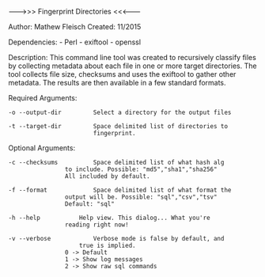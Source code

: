   --->>> Fingerprint Directories <<<---

Author: Mathew Fleisch
Created: 11/2015

Dependencies:
	- Perl
	- exiftool
	- openssl

Description:
This command line tool was created to recursively classify files by collecting
metadata about each file in one or more target directories. The tool collects
file size, checksums and uses the exiftool to gather other metadata. The results
are then available in a few standard formats. 

Required Arguments:

	-o --output-dir			Select a directory for the output files

	-t --target-dir			Space delimited list of directories to
	               			fingerprint.
Optional Arguments:

	-c --checksums			Space delimited list of what hash alg
					to include. Possible: "md5","sha1","sha256"
					All included by default.
	
	-f --format 			Space delimited list of what format the
					output will be. Possible: "sql","csv","tsv"
					Default: "sql"
					
	-h --help			Help view. This dialog... What you're
					reading right now!

	-v --verbose			Verbose mode is false by default, and
	           			true is implied. 
					0 -> Default
					1 -> Show log messages
					2 -> Show raw sql commands

